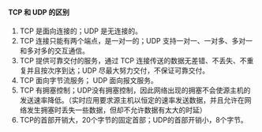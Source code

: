 #### TCP 和 UDP 的区别
1. TCP 是面向连接的；UDP 是无连接的。
2. TCP 连接只能有两个端点，是一对一的；UDP 支持一对一、一对多、多对一和多对多的交互通信。
3. TCP 提供可靠交付的服务，通过 TCP 连接传送的数据无差错、不丢失、不重复并且按次序到达；UDP 尽最大努力交付，不保证可靠交付。
4. TCP 面向字节流服务； UDP 面向报文服务。
5. TCP 有拥塞控制；UDP没有拥塞控制，因此网络出现的拥塞不会使源主机的发送速率降低。（实时应用要求源主机以恒定的速率发送数据，并且允许在网络发生拥塞时丢失一些数据，但却不允许数据有太大的时延）
6. TCP的首部开销大，20个字节的固定首部；UDP的首部开销小，8个字节。
